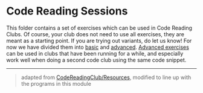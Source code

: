 # Code Reading Sessions

This folder contains a set of exercises which can be used in Code Reading Clubs.
Of course, your club does not need to use all exercises, they are meant as a
starting point. If you are trying out variants, do let us know! For now we have
divided them into [basic](./basic.md?--defaults) and [advanced](./advanced.md?--defaults). [Advanced exercises](./advanced.md?--defaults) can be used in clubs
that have been running for a while, and especially work well when doing a second
code club using the same code snippet.

---

> adapted from
> [CodeReadingClub/Resources](https://github.com/CodeReadingClubs/Resources/blob/trunk/exercises.md),
> modified to line up with the programs in this module
